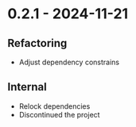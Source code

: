 # 0.2.1 - 2024-11-21

## Refactoring
* Adjust dependency constrains

## Internal
* Relock dependencies
* Discontinued the project
